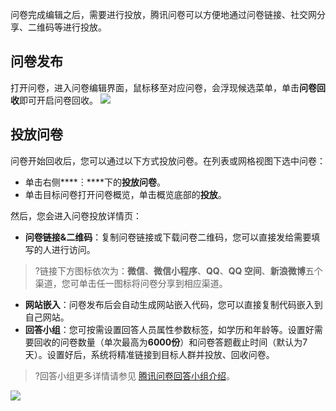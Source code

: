 问卷完成编辑之后，需要进行投放，腾讯问卷可以方便地通过问卷链接、社交网分享、二维码等进行投放。

## 问卷发布
打开问卷，进入问卷编辑界面，鼠标移至对应问卷，会浮现候选菜单，单击**问卷回收**即可开启问卷回收。
![](https://main.qcloudimg.com/raw/533ccbc56a57b7a34ff12df7e6eead21.png)

## 投放问卷

问卷开始回收后，您可以通过以下方式投放问卷。在列表或网格视图下选中问卷：
- 单击右侧****︙****下的**投放问卷**。
- 单击目标问卷打开问卷概览，单击概览底部的**投放**。

然后，您会进入问卷投放详情页：


- **问卷链接&二维码**：复制问卷链接或下载问卷二维码，您可以直接发给需要填写的人进行访问。
>?链接下方图标依次为：**微信**、**微信小程序**、**QQ**、**QQ 空间**、**新浪微博**五个渠道，您可单击任一图标将问卷分享到相应渠道。
- **网站嵌入**：问卷发布后会自动生成网站嵌入代码，您可以直接复制代码嵌入到自己网站。
- **回答小组**：您可按需设置回答人员属性参数标签，如学历和年龄等。设置好需要回收的问卷数量（单次最高为**6000份**）和问卷答题截止时间（默认为7天）。设置好后，系统将精准链接到目标人群并投放、回收问卷。
>?回答小组更多详情请参见 [腾讯问卷回答小组介绍](https://wj.qq.com/article/single-346.html)。

![](https://main.qcloudimg.com/raw/fa35c576cbe84d47067341ac61441d8b.png)
